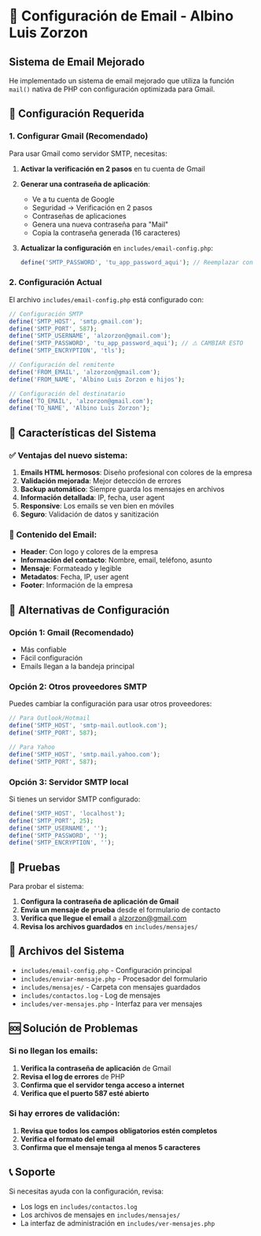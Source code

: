 # 📧 Configuración de Email - Albino Luis Zorzon

## Sistema de Email Mejorado

He implementado un sistema de email mejorado que utiliza la función `mail()` nativa de PHP con configuración optimizada para Gmail.

## 🔧 Configuración Requerida

### 1. Configurar Gmail (Recomendado)

Para usar Gmail como servidor SMTP, necesitas:

1. **Activar la verificación en 2 pasos** en tu cuenta de Gmail
2. **Generar una contraseña de aplicación**:
   - Ve a tu cuenta de Google
   - Seguridad → Verificación en 2 pasos
   - Contraseñas de aplicaciones
   - Genera una nueva contraseña para "Mail"
   - Copia la contraseña generada (16 caracteres)

3. **Actualizar la configuración** en `includes/email-config.php`:
   ```php
   define('SMTP_PASSWORD', 'tu_app_password_aqui'); // Reemplazar con la contraseña de aplicación
   ```

### 2. Configuración Actual

El archivo `includes/email-config.php` está configurado con:

```php
// Configuración SMTP
define('SMTP_HOST', 'smtp.gmail.com');
define('SMTP_PORT', 587);
define('SMTP_USERNAME', 'alzorzon@gmail.com');
define('SMTP_PASSWORD', 'tu_app_password_aqui'); // ⚠️ CAMBIAR ESTO
define('SMTP_ENCRYPTION', 'tls');

// Configuración del remitente
define('FROM_EMAIL', 'alzorzon@gmail.com');
define('FROM_NAME', 'Albino Luis Zorzon e hijos');

// Configuración del destinatario
define('TO_EMAIL', 'alzorzon@gmail.com');
define('TO_NAME', 'Albino Luis Zorzon');
```

## 🚀 Características del Sistema

### ✅ Ventajas del nuevo sistema:

1. **Emails HTML hermosos**: Diseño profesional con colores de la empresa
2. **Validación mejorada**: Mejor detección de errores
3. **Backup automático**: Siempre guarda los mensajes en archivos
4. **Información detallada**: IP, fecha, user agent
5. **Responsive**: Los emails se ven bien en móviles
6. **Seguro**: Validación de datos y sanitización

### 📧 Contenido del Email:

- **Header**: Con logo y colores de la empresa
- **Información del contacto**: Nombre, email, teléfono, asunto
- **Mensaje**: Formateado y legible
- **Metadatos**: Fecha, IP, user agent
- **Footer**: Información de la empresa

## 🔧 Alternativas de Configuración

### Opción 1: Gmail (Recomendado)
- Más confiable
- Fácil configuración
- Emails llegan a la bandeja principal

### Opción 2: Otros proveedores SMTP
Puedes cambiar la configuración para usar otros proveedores:

```php
// Para Outlook/Hotmail
define('SMTP_HOST', 'smtp-mail.outlook.com');
define('SMTP_PORT', 587);

// Para Yahoo
define('SMTP_HOST', 'smtp.mail.yahoo.com');
define('SMTP_PORT', 587);
```

### Opción 3: Servidor SMTP local
Si tienes un servidor SMTP configurado:

```php
define('SMTP_HOST', 'localhost');
define('SMTP_PORT', 25);
define('SMTP_USERNAME', '');
define('SMTP_PASSWORD', '');
define('SMTP_ENCRYPTION', '');
```

## 🧪 Pruebas

Para probar el sistema:

1. **Configura la contraseña de aplicación de Gmail**
2. **Envía un mensaje de prueba** desde el formulario de contacto
3. **Verifica que llegue el email** a alzorzon@gmail.com
4. **Revisa los archivos guardados** en `includes/mensajes/`

## 📁 Archivos del Sistema

- `includes/email-config.php` - Configuración principal
- `includes/enviar-mensaje.php` - Procesador del formulario
- `includes/mensajes/` - Carpeta con mensajes guardados
- `includes/contactos.log` - Log de mensajes
- `includes/ver-mensajes.php` - Interfaz para ver mensajes

## 🆘 Solución de Problemas

### Si no llegan los emails:

1. **Verifica la contraseña de aplicación** de Gmail
2. **Revisa el log de errores** de PHP
3. **Confirma que el servidor tenga acceso a internet**
4. **Verifica que el puerto 587 esté abierto**

### Si hay errores de validación:

1. **Revisa que todos los campos obligatorios estén completos**
2. **Verifica el formato del email**
3. **Confirma que el mensaje tenga al menos 5 caracteres**

## 📞 Soporte

Si necesitas ayuda con la configuración, revisa:
- Los logs en `includes/contactos.log`
- Los archivos de mensajes en `includes/mensajes/`
- La interfaz de administración en `includes/ver-mensajes.php`
